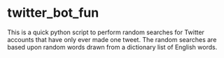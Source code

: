 # twitter_bot_fun
This is a quick python script to perform random searches for Twitter accounts that have only ever made one tweet.  The random searches 
are based upon random words drawn from a dictionary list of English words.
